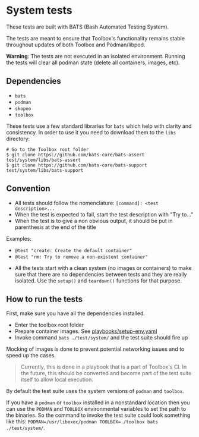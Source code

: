 # System tests

These tests are built with BATS (Bash Automated Testing System).

The tests are meant to ensure that Toolbox's functionality remains stable
throughout updates of both Toolbox and Podman/libpod.

**Warning**: The tests are not executed in an isolated environment. Running the
tests will clear all podman state (delete all containers, images, etc).

## Dependencies

- `bats`
- `podman`
- `skopeo`
- `toolbox`

These tests use a few standard libraries for `bats` which help with clarity
and consistency. In order to use it you need to download them to the `libs`
directory:

```
# Go to the Toolbox root folder
$ git clone https://github.com/bats-core/bats-assert test/system/libs/bats-assert
$ git clone https://github.com/bats-core/bats-support test/system/libs/bats-support
```

## Convention

- All tests should follow the nomenclature: `[command]: <test description>...`
- When the test is expected to fail, start the test description with "Try
  to..."
- When the test is to give a non obvious output, it should be put in parenthesis
  at the end of the title

Examples:

* `@test "create: Create the default container"`
* `@test "rm: Try to remove a non-existent container"`

- All the tests start with a clean system (no images or containers) to make sure
  that there are no dependencies between tests and they are really isolated. Use
  the `setup()` and `teardown()` functions for that purpose.

## How to run the tests

First, make sure you have all the dependencies installed.

- Enter the toolbox root folder
- Prepare container images. See [playbooks/setup-env.yaml](../../playbooks/setup-env.yaml)
- Invoke command `bats ./test/system/` and the test suite should fire up

Mocking of images is done to prevent potential networking issues and to speed
up the cases.

> Currently, this is done in a playbook that is a part of Toolbox's CI. In the
  future, this should be converted and become part of the test suite itself to
  allow local execution.

By default the test suite uses the system versions of `podman` and `toolbox`.

If you have a `podman` or `toolbox` installed in a nonstandard location then
you can use the `PODMAN` and `TOOLBOX` environmental variables to set the path
to the binaries. So the command to invoke the test suite could look something
like this: `PODMAN=/usr/libexec/podman TOOLBOX=./toolbox bats ./test/system/`.
